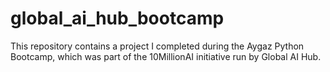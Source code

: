 # global_ai_hub_bootcamp
This repository contains a project I completed during the Aygaz Python Bootcamp, which was part of the 10MillionAI initiative run by Global AI Hub.
